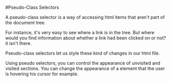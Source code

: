 #Pseudo-Class Selectors

A pseudo-class selector is a way of accessing html
items that aren't part of the document tree.

For instance, it's very easy to see where a link is in
the tree. But where would you find information about
whether a link had been clicked on or not?
it isn't there.

Pseudo-class selectors let us style these kind of 
changes in our html file.

Using pseudo selectors, you can control the appearance
of unvisited and visited sections. You can change
the appearance of a element that the user is 
hovering his cursor for example.
